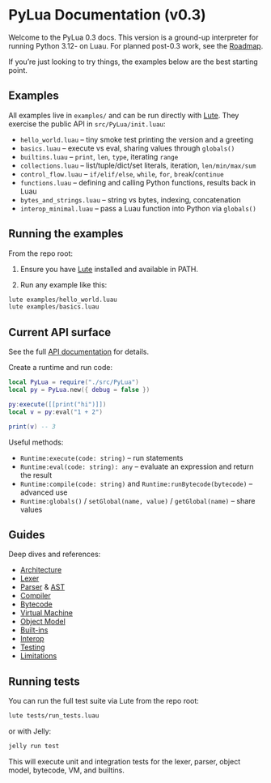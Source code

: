 # PyLua Documentation (v0.3)

Welcome to the PyLua 0.3 docs. This version is a ground-up interpreter for running Python 3.12- on Luau. For planned post-0.3 work, see the [Roadmap](../internalDocs/ROADMAP.md).

If you’re just looking to try things, the examples below are the best starting point.

## Examples

All examples live in `examples/` and can be run directly with [Lute]. They exercise the public API in `src/PyLua/init.luau`:

- `hello_world.luau` – tiny smoke test printing the version and a greeting
- `basics.luau` – execute vs eval, sharing values through `globals()`
- `builtins.luau` – `print`, `len`, `type`, iterating `range`
- `collections.luau` – list/tuple/dict/set literals, iteration, `len/min/max/sum`
- `control_flow.luau` – `if/elif/else`, `while`, `for`, `break`/`continue`
- `functions.luau` – defining and calling Python functions, results back in Luau
- `bytes_and_strings.luau` – string vs bytes, indexing, concatenation
- `interop_minimal.luau` – pass a Luau function into Python via `globals()`

## Running the examples

From the repo root:

1) Ensure you have [Lute] installed and available in PATH.

2) Run any example like this:

```bash
lute examples/hello_world.luau
lute examples/basics.luau
```

## Current API surface

See the full [API documentation](API.md) for details.

Create a runtime and run code:

```lua
local PyLua = require("./src/PyLua")
local py = PyLua.new({ debug = false })

py:execute([[print("hi")]])
local v = py:eval("1 + 2")

print(v) -- 3
```

Useful methods:

- `Runtime:execute(code: string)` – run statements
- `Runtime:eval(code: string): any` – evaluate an expression and return the result
- `Runtime:compile(code: string)` and `Runtime:runBytecode(bytecode)` – advanced use
- `Runtime:globals()` / `setGlobal(name, value)` / `getGlobal(name)` – share values

## Guides

Deep dives and references:

- [Architecture](./ARCHITECTURE.md)
- [Lexer](./LEXER.md)
- [Parser](./PARSER.md) & [AST](./AST.md)
- [Compiler](./COMPILER.md)
- [Bytecode](./BYTECODE.md)
- [Virtual Machine](./VM.md)
- [Object Model](./OBJECTS.md)
- [Built-ins](./BUILTINS.md)
- [Interop](./INTEROP.md)
- [Testing](./TESTING.md)
- [Limitations](./LIMITATIONS.md)

## Running tests

You can run the full test suite via Lute from the repo root:

```bash
lute tests/run_tests.luau
```

or with Jelly:

```bash
jelly run test
```

This will execute unit and integration tests for the lexer, parser, object model, bytecode, VM, and builtins.

[Lute]: https://github.com/luau-lang/lute
